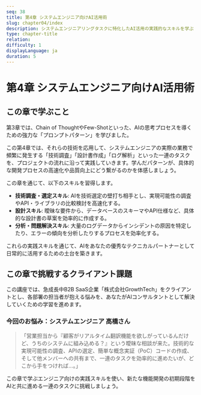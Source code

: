 ```yaml
---
seq: 38
title: 第4章 システムエンジニア向けAI活用術
slug: chapter04/index
description: システムエンジニアリングタスクに特化したAI活用の実践的なスキルを学ぶ
type: chapter-title
relation: 
difficulty: 1
displayLanguage: ja
duration: 5
---
```


# 第4章 システムエンジニア向けAI活用術

## この章で学ぶこと
第3章では、Chain of ThoughtやFew-Shotといった、AIの思考プロセスを導くための強力な「プロンプトパターン」を学びました。

この第4章では、それらの技術を応用して、システムエンジニアの実際の業務で頻繁に発生する「技術調査」「設計書作成」「ログ解析」といった一連のタスクを、プロジェクトの流れに沿って実践していきます。学んだパターンが、具体的な開発プロセスの高速化や品質向上にどう繋がるのかを体感しましょう。

この章を通じて、以下のスキルを習得します。
- **技術調査・選定スキル**: AIを技術選定の壁打ち相手とし、実現可能性の調査やAPI・ライブラリの比較検討を高速化する。
- **設計スキル**: 曖昧な要件から、データベースのスキーマやAPI仕様など、具体的な設計書の草案を効率的に作成する。
- **分析・問題解決スキル**: 大量のログデータからインシデントの原因を特定したり、エラーの傾向を分析したりするプロセスを効率化する。

これらの実践スキルを通じて、AIをあなたの優秀なテクニカルパートナーとして日常的に活用するための土台を築きます。

## この章で挑戦するクライアント課題
この講座では、急成長中B2B SaaS企業「株式会社GrowthTech」をクライアントとし、各部署の担当者が抱える悩みを、あなたがAIコンサルタントとして解決していくための学習を進めます。

### 今回のお悩み：システムエンジニア 高橋さん

> 「営業担当から『顧客がリアルタイム翻訳機能を欲しがっているんだけど、うちのシステムに組み込める？』という曖昧な相談が来た。技術的な実現可能性の調査、APIの選定、簡単な概念実証（PoC）コードの作成、そして他メンバーへの共有まで、一連のタスクを効率的に進めたいが、どこから手をつければ…。」

この章で学ぶエンジニア向けの実践スキルを使い、新たな機能開発の初期段階をAIと共に進める一連のタスクに挑戦しましょう。